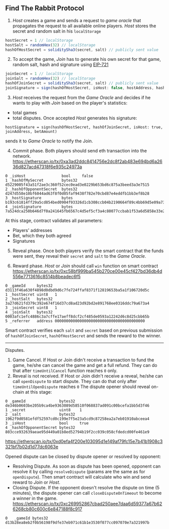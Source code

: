 ## Find The Rabbit Protocol
1. *Host* creates a game and sends a request to *game oracle* that propagates the request to all available online players.
*Host* stores the secret and random salt in his `localStorage`
```js
hostSecret = 1 // localStorage
hostSalt = randomHex(32) // localStorage
hashOfHostSecret = soliditySha3(secret, salt) // publicly sent value
```

2. To accept the game, *Join* has to generate his own secret for that game, random salt, hash and signature using [EIP-721](https://github.com/ethereum/EIPs/blob/master/EIPS/eip-712.md)
```js
joinSecret = 1 // localStorage
joinSalt = randomHex(32) // localStorage
hashOfJoinSecret = soliditySha3(secret, salt) // publicly sent value
joinSignature = sign(hashOfHostSecret, isHost: false, hostAddress, hashOfJoinSecret, betAmount)
```

3. *Host* receives the request from the *Game Oracle* and decides if he wants to play with *Join* based on the player's statistics:
* total games
* total disputes.
Once accepted *Host* generates his signature:
```
hostSignature = sign(hashOfHostSecret, hashOfJoinSecret, isHost: true, joinAddress, betAmount)
```
sends it to *Game Oracle* to notify the Join.

4. Commit phase. Both players should send eth transaction into the network.
https://etherscan.io/tx/0xa3ad2ddc8414756e2dc8f2ab483e694bd6a2636d827acd47318f6e935c24973a
```
0 _isHost                bool     false
1 _hashOfMySecret        bytes32  d5229005f43a51f2ae3c360f52cec0ead3e0229b653bd6c875a3beed3a3e7515
2 _hashOfOpponentSecret  bytes32  d247d558e10bf6044ad63f8f0d05faf9438f782e70cbd87e4eddfb1bb3ef8b28
3 _hostSignature         bytes    b193c61814ff29a5cd854bed0904f93326d1cb308ccb04b2190664f89c4bb69d5e09a73c8d26586f56b31c73720779c298e4191184dad57d984c58dd7d6e2fa51c
4 _joinSignature         bytes    7a524dca250b646d7f0a241645fb6567c4d5ef5cf3a4c80077ccbab1f53a6d5858e33e265df1d0f390238a7fa058a7eb5e2ba34e08c37103c606707b01c37e361b
```
At this stage, contract validates all parameters:
* Players' addresses
* Bet, which they both agreed
* Signatures

5. Reveal phase. Once both players verify the smart contract that the funds were sent, 
they reveal their `secret` and `salt` to the *Game Oracle*.

6. Reward phase. *Host* or *Join* should call `win` function on smart contract 
https://etherscan.io/tx/0xc58bf999ba545b270ce00e45cf427bd36db4d556e7713616c8514b8beadec6f5
```
0 _gameId     bytes32 d3113f46a630f4898d0dbd9d6c7fe724ffaf8371f12819653ba5a1f106720d5c
1 _hostSecret uint8   1
2 _hostSalt   bytes32 3a27d621fd379c392e674f16d37cd8ad23d92bd2e891768ee0316ddc79a673a4
3 _joinSecret uint8   1
4 _joinSalt   bytes32 0003afc1efc4886c3a7cffe17aeff8dcf2cf485de0593a12242d6c8d25cbb65b
5 _referrer   address 0000000000000000000000000000000000000000
```
Smart contract verifies each `salt` and `secret` based on previous submission of `hashOfJoinSecret`, `hashOfHostSecret` and
sends the reward to the winner.

-----
Disputes.
1. Game Cancel. If Host or Join didn't receive a transaction to fund the game, he/she can cancel the game and get a full refund. They can do that after `timeUntilCancel` function reaches `0` only.
2. Reveal is not received. If Host or Join didn't receive a reveal, he/she can call `openDispute` to start dispute. They can do that only after `timeUntilOpenDispute` reaches `0` The dispute opener should reveal on-chain at this stage:
```
0 _gameId               bytes32  de346b0603be205b9ca4be9363089d58510f068837ad091c00bcefa1bb5d3f46
1 _secret               uint8    1
2 _salt                 bytes32  1962f9d0581efdf52597cd0c199e7f5e23a5cd9c87258ea2a7eb01910abceea4
3 _isHost               bool     true
4 _hashOfOpponentSecret bytes32  803cce932639aeae95d449a01b8ed52794b19f2cc039c058cfdedcd00fe461e9
```
https://etherscan.io/tx/0xd0efa4f200e103095d1e149af79fc15e7b41b1908c3321bf7b02d1d77dc6063e

Opened dispute can be closed by dispute opener or resolved by opponent:
* Resolving Dispute. As soon as dispute has been opened, opponent can resolve it by calling `resolveDispute` (params are the same as for `openDispute`). Then smart contract will calculate who win and send reward to *Join* or *Host*.
* Closing Dispute. If the opponent doesn't resolve the dispute on time (5 minutes), the dispute opener can call `closeDisputeOnTimeout` to become a winner in the game. 
https://etherscan.io/tx/0xc269952867cbad250aee7daa6d59377a67b626268cb80c600c6e847188f8c917
```
0	_gameId	bytes32	d13b28ea8eb2f0b56198f9dfe37eb971c61b1e3530f077cc097070e7a321997b
```
